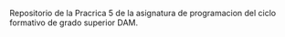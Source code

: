 Repositorio de la Pracrica 5 de la asignatura de programacion del ciclo formativo de grado superior DAM.
